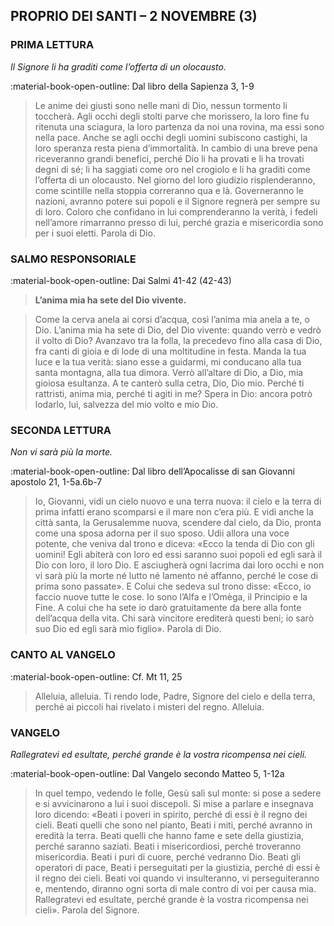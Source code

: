 ## PROPRIO DEI SANTI – 2 NOVEMBRE (3)
> 
### PRIMA LETTURA
*Il Signore li ha graditi come l’offerta di un olocausto.*

:material-book-open-outline: Dal libro della Sapienza
3, 1-9

> Le anime dei giusti sono nelle mani di Dio, nessun tormento li toccherà. Agli occhi degli stolti parve che morissero, la loro fine fu ritenuta una sciagura, la loro partenza da noi una rovina, ma essi sono nella pace. Anche se agli occhi degli uomini subiscono castighi, la loro speranza resta piena d’immortalità. In cambio di una breve pena riceveranno grandi benefici, perché Dio li ha provati e li ha trovati degni di sé; li ha saggiati come oro nel crogiolo e li ha graditi come l’offerta di un olocausto. Nel giorno del loro giudizio risplenderanno, come scintille nella stoppia correranno qua e là. Governeranno le nazioni, avranno potere sui popoli e il Signore regnerà per sempre su di loro. Coloro che confidano in lui comprenderanno la verità, i fedeli nell’amore rimarranno presso di lui, perché grazia e misericordia sono per i suoi eletti. Parola di Dio.
> 
### SALMO RESPONSORIALE
:material-book-open-outline: Dai Salmi 41-42 (42-43)

>**L’anima mia ha sete del Dio vivente.**

> Come la cerva anela
> ai corsi d’acqua,
> così l’anima mia anela
> a te, o Dio.
> L’anima mia ha sete di Dio,
> del Dio vivente:
> quando verrò e vedrò
> il volto di Dio?
> Avanzavo tra la folla,
> la precedevo fino alla casa di Dio,
> fra canti di gioia e di lode
> di una moltitudine in festa.
> Manda la tua luce e la tua verità:
> siano esse a guidarmi,
> mi conducano alla tua santa montagna,
> alla tua dimora.
> Verrò all’altare di Dio,
> a Dio, mia gioiosa esultanza.
> A te canterò sulla cetra,
> Dio, Dio mio.
> Perché ti rattristi, anima mia,
> perché ti agiti in me?
> Spera in Dio: ancora potrò lodarlo,
> lui, salvezza del mio volto e mio Dio.
> 
### SECONDA LETTURA
*Non vi sarà più la morte.*

:material-book-open-outline: Dal libro dell’Apocalisse di san Giovanni apostolo
21, 1-5a.6b-7

> Io, Giovanni, vidi un cielo nuovo e una terra nuova: il cielo e la terra di prima infatti erano scomparsi e il mare non c’era più. E vidi anche la città santa, la Gerusalemme nuova, scendere dal cielo, da Dio, pronta come una sposa adorna per il suo sposo. Udii allora una voce potente, che veniva dal trono e diceva: «Ecco la tenda di Dio con gli uomini! Egli abiterà con loro ed essi saranno suoi popoli ed egli sarà il Dio con loro, il loro Dio. E asciugherà ogni lacrima dai loro occhi e non vi sarà più la morte né lutto né lamento né affanno, perché le cose di prima sono passate». E Colui che sedeva sul trono disse: «Ecco, io faccio nuove tutte le cose. Io sono l’Alfa e l’Omèga, il Principio e la Fine. A colui che ha sete io darò gratuitamente da bere alla fonte dell’acqua della vita. Chi sarà vincitore erediterà questi beni; io sarò suo Dio ed egli sarà mio figlio». Parola di Dio.
> 
### CANTO AL VANGELO
:material-book-open-outline: Cf. Mt 11, 25

> Alleluia, alleluia.
> Ti rendo lode, Padre,
> Signore del cielo e della terra,
> perché ai piccoli hai rivelato i misteri del regno.
> Alleluia.
> 
### VANGELO
*Rallegratevi ed esultate, perché grande è la vostra ricompensa nei cieli.*

:material-book-open-outline: Dal Vangelo secondo Matteo
5, 1-12a

> In quel tempo, vedendo le folle, Gesù salì sul monte: si pose a sedere e si avvicinarono a lui i suoi discepoli. Si mise a parlare e insegnava loro dicendo: «Beati i poveri in spirito, perché di essi è il regno dei cieli. Beati quelli che sono nel pianto, Beati i miti, perché avranno in eredità la terra. Beati quelli che hanno fame e sete della giustizia, perché saranno saziati. Beati i misericordiosi, perché troveranno misericordia. Beati i puri di cuore, perché vedranno Dio. Beati gli operatori di pace, Beati i perseguitati per la giustizia, perché di essi è il regno dei cieli. Beati voi quando vi insulteranno, vi perseguiteranno e, mentendo, diranno ogni sorta di male contro di voi per causa mia. Rallegratevi ed esultate, perché grande è la vostra ricompensa nei cieli». Parola del Signore.